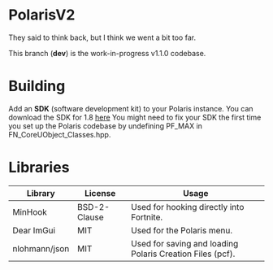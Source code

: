 # PolarisV2
They said to think back, but I think we went a bit too far.

This branch (**dev**) is the work-in-progress v1.1.0 codebase.

# Building
Add an __**SDK**__ (software development kit) to your Polaris instance. You can download the SDK for 1.8 [here](https://cdn.discordapp.com/attachments/764552370931630121/764552498526552084/SDK.zip)
You might need to fix your SDK the first time you set up the Polaris codebase by undefining PF_MAX in FN_CoreUObject_Classes.hpp.

# Libraries
| Library       | License       | Usage                                                     |
| ------------- | ------------- | --------------------------------------------------------- |
| MinHook       | BSD-2-Clause  | Used for hooking directly into Fortnite.                  |
| Dear ImGui    | MIT           | Used for the Polaris menu.                                |
| nlohmann/json | MIT           | Used for saving and loading Polaris Creation Files (pcf). |
